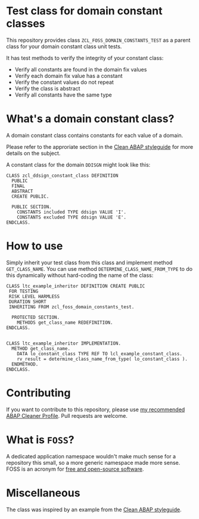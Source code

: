 # Test class for domain constant classes 

This repository provides class `ZCL_FOSS_DOMAIN_CONSTANTS_TEST` as a parent class for your domain constant class unit tests.

It has test methods to verify the integrity of your constant class:

* Verify all constants are found in the domain fix values
* Verify each domain fix value has a constant
* Verify the constant values do not repeat
* Verify the class is abstract
* Verify all constants have the same type

# What's a domain constant class?

A domain constant class contains constants for each value of a domain. 

Please refer to the approriate section in the [Clean ABAP styleguide](https://github.com/SAP/styleguides/blob/93499d0/clean-abap/sub-sections/Enumerations.md) for more details on the subject.

A constant class for the domain `DDISGN` might look like this:

````abap
CLASS zcl_ddsign_constant_class DEFINITION
  PUBLIC
  FINAL
  ABSTRACT
  CREATE PUBLIC.

  PUBLIC SECTION.
    CONSTANTS included TYPE ddsign VALUE 'I'.
    CONSTANTS excluded TYPE ddsign VALUE 'E'.
ENDCLASS.
````

# How to use 

Simply inherit your test class from this class and implement method `GET_CLASS_NAME`.
You can use method `DETERMINE_CLASS_NAME_FROM_TYPE` to do this dynamically without hard-coding the name of the class:

````abap
CLASS ltc_example_inheritor DEFINITION CREATE PUBLIC
 FOR TESTING
 RISK LEVEL HARMLESS
 DURATION SHORT
 INHERITING FROM zcl_foss_domain_constants_test.

  PROTECTED SECTION.
    METHODS get_class_name REDEFINITION.
ENDCLASS.


CLASS ltc_example_inheritor IMPLEMENTATION.
  METHOD get_class_name.
    DATA lo_constant_class TYPE REF TO lcl_example_constant_class.
    rv_result = determine_class_name_from_type( lo_constant_class ).
  ENDMETHOD.
ENDCLASS.
````

# Contributing

If you want to contribute to this repository, please use [my recommended ABAP Cleaner Profile](https://github.com/ConjuringCoffee/abap-cleaner-recommendation).
Pull requests are welcome.

# What is `FOSS`?

A dedicated application namespace wouldn't make much sense for a repository this small, so a more generic namespace made more sense.
FOSS is an acronym for [free and open-source software](https://en.wikipedia.org/wiki/Free_and_open-source_software).

# Miscellaneous

The class was inspired by an example from the [Clean ABAP styleguide](https://github.com/SAP/styleguides/blob/93499d0/clean-abap/sub-sections/Enumerations.md#prefer-classes-to-interfaces).